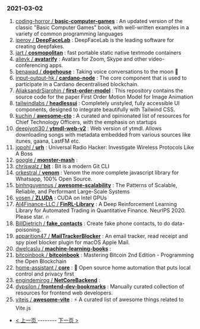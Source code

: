 ### 2021-03-02 
1. [
        coding-horror /
**basic-computer-games**](https://github.com/coding-horror/basic-computer-games) : An updated version of the classic "Basic Computer Games" book, with well-written examples in a variety of common programming languages
1. [
        iperov /
**DeepFaceLab**](https://github.com/iperov/DeepFaceLab) : DeepFaceLab is the leading software for creating deepfakes.
1. [
        jart /
**cosmopolitan**](https://github.com/jart/cosmopolitan) : fast portable static native textmode containers
1. [
        alievk /
**avatarify**](https://github.com/alievk/avatarify) : Avatars for Zoom, Skype and other video-conferencing apps.
1. [
        benawad /
**dogehouse**](https://github.com/benawad/dogehouse) : Taking voice conversations to the moon 🚀
1. [
        input-output-hk /
**cardano-node**](https://github.com/input-output-hk/cardano-node) : The core component that is used to participate in a Cardano decentralised blockchain.
1. [
        AliaksandrSiarohin /
**first-order-model**](https://github.com/AliaksandrSiarohin/first-order-model) : This repository contains the source code for the paper First Order Motion Model for Image Animation
1. [
        tailwindlabs /
**headlessui**](https://github.com/tailwindlabs/headlessui) : Completely unstyled, fully accessible UI components, designed to integrate beautifully with Tailwind CSS.
1. [
        kuchin /
**awesome-cto**](https://github.com/kuchin/awesome-cto) : A curated and opinionated list of resources for Chief Technology Officers, with the emphasis on startups
1. [
        deepjyoti30 /
**ytmdl-web-v2**](https://github.com/deepjyoti30/ytmdl-web-v2) : Web version of ytmdl. Allows downloading songs with metadata embedded from various sources like itunes, gaana, LastFM etc.
1. [
        jopohl /
**urh**](https://github.com/jopohl/urh) : Universal Radio Hacker: Investigate Wireless Protocols Like A Boss
1. [
        google /
**monster-mash**](https://github.com/google/monster-mash) : 
1. [
        chriswalz /
**bit**](https://github.com/chriswalz/bit) : Bit is a modern Git CLI
1. [
        orkestral /
**venom**](https://github.com/orkestral/venom) : Venom the more complete javascript library for Whatsapp, 100% Open Source.
1. [
        binhnguyennus /
**awesome-scalability**](https://github.com/binhnguyennus/awesome-scalability) : The Patterns of Scalable, Reliable, and Performant Large-Scale Systems
1. [
        vosen /
**ZLUDA**](https://github.com/vosen/ZLUDA) : CUDA on Intel GPUs
1. [
        AI4Finance-LLC /
**FinRL-Library**](https://github.com/AI4Finance-LLC/FinRL-Library) : A Deep Reinforcement Learning Library for Automated Trading in Quantitative Finance. NeurIPS 2020. Please star. 🔥
1. [
        BillDietrich /
**fake_contacts**](https://github.com/BillDietrich/fake_contacts) : Create fake phone contacts, to do data-poisoning.
1. [
        apparition47 /
**MailTrackerBlocker**](https://github.com/apparition47/MailTrackerBlocker) : An email tracker, read receipt and spy pixel blocker plugin for macOS Apple Mail.
1. [
        dwelcaslu /
**machine-learning-books**](https://github.com/dwelcaslu/machine-learning-books) : 
1. [
        bitcoinbook /
**bitcoinbook**](https://github.com/bitcoinbook/bitcoinbook) : Mastering Bitcoin 2nd Edition - Programming the Open Blockchain
1. [
        home-assistant /
**core**](https://github.com/home-assistant/core) : 🏡 Open source home automation that puts local control and privacy first
1. [
        engindemirog /
**NetCoreBackend**](https://github.com/engindemirog/NetCoreBackend) : 
1. [
        dypsilon /
**frontend-dev-bookmarks**](https://github.com/dypsilon/frontend-dev-bookmarks) : Manually curated collection of resources for frontend web developers.
1. [
        vitejs /
**awesome-vite**](https://github.com/vitejs/awesome-vite) : ⚡️ A curated list of awesome things related to Vite.js 

- [ < 上一页 ](https://github.com/able8/github-trending-daily-record/blob/master/2021-03-01.md) -------- [ 下一页 > ](https://github.com/able8/github-trending-daily-record/blob/master/2021-03-03.md)